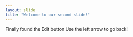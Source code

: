 ```yaml
---
layout: slide
title: "Welcome to our second slide!"
---
```

Finally found the Edit button
Use the left arrow to go back!
